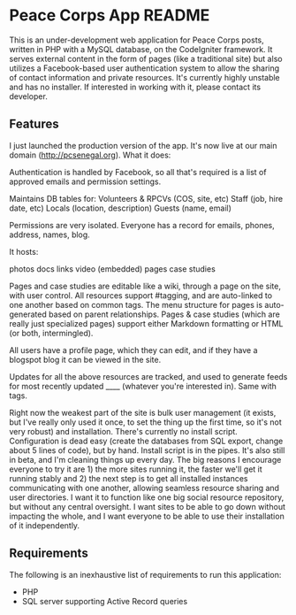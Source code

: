 # Peace Corps App README

This is an under-development web application for Peace Corps posts, written in PHP with a MySQL database, on the CodeIgniter framework. It serves external content in the form of pages (like a traditional site) but also utilizes a Facebook-based user authentication system to allow the sharing of contact information and private resources. It's currently highly unstable and has no installer. If interested in working with it, please contact its developer.

## Features

I just launched the production version of the app. It's now live at our main domain (http://pcsenegal.org). What it does:

Authentication is handled by Facebook, so all that's required is a list of approved emails and permission settings.

Maintains DB tables for:
Volunteers & RPCVs (COS, site, etc)
Staff (job, hire date, etc)
Locals (location, description)
Guests (name, email)

Permissions are very isolated. Everyone has a record for emails, phones, address, names, blog.

It hosts:

photos
docs
links
video (embedded)
pages
case studies

Pages and case studies are editable like a wiki, through a page on the site, with user control. All resources support #tagging, and are auto-linked to one another based on common tags. The menu structure for pages is auto-generated based on parent relationships. Pages & case studies (which are really just specialized pages) support either Markdown formatting or HTML (or both, intermingled).

All users have a profile page, which they can edit, and if they have a blogspot blog it can be viewed in the site.

Updates for all the above resources are tracked, and used to generate feeds for most recently updated ____ (whatever you're interested in). Same with tags.

Right now the weakest part of the site is bulk user management (it exists, but I've really only used it once, to set the thing up the first time, so it's not very robust) and installation. There's currently no install script. Configuration is dead easy (create the databases from SQL export, change about 5 lines of code), but by hand. Install script is in the pipes. It's also still in beta, and I'm cleaning things up every day. The big reasons I encourage everyone to try it are 1) the more sites running it, the faster we'll get it running stably and 2) the next step is to get all installed instances communicating with one another, allowing seamless resource sharing and user directories. I want it to function like one big social resource repository, but without any central oversight. I want sites to be able to go down without impacting the whole, and I want everyone to be able to use their installation of it independently.

## Requirements

The following is an inexhaustive list of requirements to run this application:

* PHP
* SQL server supporting Active Record queries
